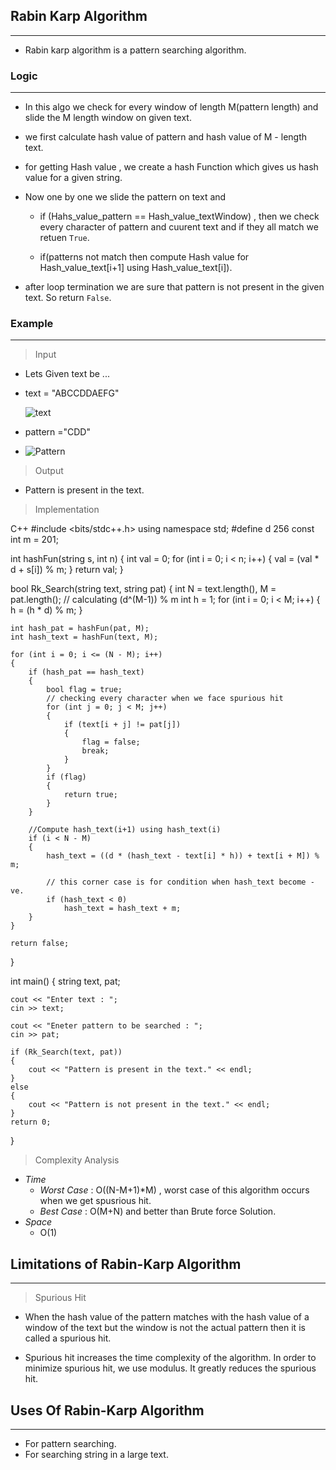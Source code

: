## Rabin Karp Algorithm
---
* Rabin karp algorithm is a pattern searching algorithm.

### Logic
---
* In this algo we check for every window of length M(pattern length) and slide the M length window on given text.
* we first calculate hash value of pattern and hash value of M - length text.

* for getting Hash value , we create a hash Function which gives us hash value for a given string.
* Now one by one we slide the pattern on text and 
   * if (Hahs_value_pattern == Hash_value_textWindow) , then we check every character of pattern and cuurent text and if they all match we retuen `True`.
   
   * if(patterns not match then compute Hash value for Hash_value_text[i+1] using Hash_value_text[i]).

* after loop termination we are sure that pattern is not present in the given text. So return `False`.

### Example
---
> Input
* Lets Given text be ...
  
* text = "ABCCDDAEFG"
  
   ![text](https://cdn.programiz.com/sites/tutorial2program/files/rc-text.png "text")
* pattern ="CDD"
* 
   ![Pattern](https://cdn.programiz.com/sites/tutorial2program/files/rc-pattern.png "Pattern")
  

> Output
* Pattern is present in the text.


> Implementation

C++
#include <bits/stdc++.h>
using namespace std;
#define d 256
const int m = 201;

int hashFun(string s, int n)
{
    int val = 0;
    for (int i = 0; i < n; i++)
    {
        val = (val * d + s[i]) % m;
    }
    return val;
}

bool Rk_Search(string text, string pat)
{
    int N = text.length(), M = pat.length();
    // calculating (d^(M-1)) % m
    int h = 1;
    for (int i = 0; i < M; i++)
    {
        h = (h * d) % m;
    }

    int hash_pat = hashFun(pat, M);
    int hash_text = hashFun(text, M);

    for (int i = 0; i <= (N - M); i++)
    {
        if (hash_pat == hash_text)
        {
            bool flag = true;
            // checking every character when we face spurious hit
            for (int j = 0; j < M; j++)
            {
                if (text[i + j] != pat[j])
                {
                    flag = false;
                    break;
                }
            }
            if (flag)
            {
                return true;
            }
        }

        //Compute hash_text(i+1) using hash_text(i)
        if (i < N - M)
        {
            hash_text = ((d * (hash_text - text[i] * h)) + text[i + M]) % m;

            // this corner case is for condition when hash_text become -ve.
            if (hash_text < 0)
                hash_text = hash_text + m;
        }
    }

    return false;
}

int main()
{
    string text, pat;

    cout << "Enter text : ";
    cin >> text;

    cout << "Eneter pattern to be searched : ";
    cin >> pat;

    if (Rk_Search(text, pat))
    {
        cout << "Pattern is present in the text." << endl;
    }
    else
    {
        cout << "Pattern is not present in the text." << endl;
    }
    return 0;
}


> Complexity Analysis

* *Time*
   * *Worst Case* : O((N-M+1)*M) , worst case of this algorithm occurs when we get spusrious hit.
   * *Best Case*  : O(M+N) and better than Brute force Solution.
 * *Space*
   * O(1) 

## Limitations of Rabin-Karp Algorithm
---
> Spurious Hit
* When the hash value of the pattern matches with the hash value of a window of the text but the window is not the actual pattern then it is called a spurious hit.

* Spurious hit increases the time complexity of the algorithm. In order to minimize spurious hit, we use modulus. It greatly reduces the spurious hit.

## Uses Of Rabin-Karp Algorithm 
---
* For pattern searching.
* For searching string in a large text.
